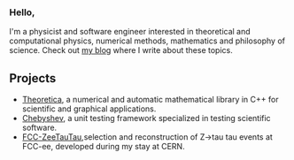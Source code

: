 ### Hello,
I'm a physicist and software engineer interested in theoretical and computational physics, numerical methods, mathematics and philosophy of science.
Check out [my blog](https://mattiaisgro.github.io) where I write about these topics.

## Projects
- [Theoretica](https://github.com/chaotic-society/theoretica), a numerical and automatic mathematical library in C++ for scientific and graphical applications.
- [Chebyshev](https://github.com/chaotic-society/chebyshev), a unit testing framework specialized in testing scientific software.
- [FCC-ZeeTauTau](https://github.com/mattiaisgro/fcc-zeetautau),selection and reconstruction of Z->tau tau events at FCC-ee, developed during my stay at CERN.